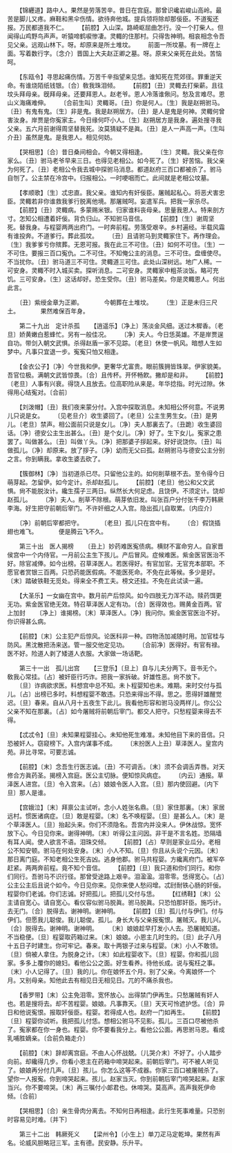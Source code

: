 <!-- { "loadSidebar": true } -->
　　【锦纒道】路中人。果然是劳落苦辛。昔日在宫庭。那曾识巉岩峻山高岭。最苦是脚儿又疼。麻鞋和黑伞伤情。欲待奔他城。提兵领将除却那佞臣。不道寃还报。万民都道我不仁。 
　　【前腔】入山深。路崎岖屈曲怎行。没一个打柴人。但闻得山鸡野鸟声声。听猿啼鹤唳惨凄。灵輙的住那村。只得吿神明。相哀相念令吾见父亲。远观山林下。呀。却原来是所土堆坟。 
　　前面一所坟墓。有一牌在上面。写着数行字。〔念介〕晋国上大夫赵正卿之墓。呀。原来父亲死在此处。苦恼呵。 

　　【东瓯令】寻思起痛伤情。万苦千辛指望来见恁。谁知死在荒郊径。罪重逆天命。有谁烧陌纸钱银。〔合〕敎我珠泪倾。 
　　【前腔】〔丑〕灵輙去打柴薪。且往坟头拜母亲。旣拜母亲。还要拜恩人。赵老爷。恩人冷落谁偢问。愁及言难尽。恩山义海痛难伸。 
　　〔合前生叫〕灵輙哥。〔丑〕你是何人。〔生〕我是赵朔驸马。〔丑〕有鬼有鬼。〔生〕非是鬼。我是赵朔居方。〔丑〕是人是鬼是何神。灵輙何曾害汝身。岸贾是你寃家主。今日缘何吓小人。〔生〕赵朔居方是我身。遍处搜寻我父亲。五六月前谢得周坚替我死。汝莫猜疑不是眞。〔丑〕是人一声高一声。〔生叫介丑〕虽然是鬼。是我恩人。相见何妨。 

　　【哭相思】〔合〕昔日桑间相会。今朝又得相逢。 
　　〔生〕灵輙。我父亲在你家么。〔丑〕驸马老爷早来三日。也得见老相公。如今死了。〔生〕好苦恼。我父亲为何死了。〔丑〕老相公令我去城中探驸马消息。都道赵府三百口都被杀了。驸马自刎了。公主禁在冷宫中。归报相公。一时哽咽而亡。此间就是老相公坟墓。 

　　【孝顺歌】〔生〕忒忠直。我父亲。谁知内有奸佞臣。屠贼起私心。将恶犬害忠臣。灵輙若非你谁救我爹行脱离他境。那屠贼呵。妄遣军兵。把我一家杀尽。 
　　【前腔】〔丑〕灵輙病。多蒙赐米银。归家谁料丧母亲。思量我恩人。特来剖方寸。怎知公相遭着奸佞。背负归山。不知驸马音信。 
　　【前腔】〔生〕谢周坚死。替我身。与程婴两两出府门。一时奔前程。劳落受艰辛。乡村遍经。半载风霜有谁投奔。不道爹行。葬此孤坟。 
　　〔丑〕且请驸马到灵輙家住下。再作理会。〔生〕我爹爹亏你殡葬。无恩可报。我在此三不可住。〔丑〕如何不可住。〔生〕一不可住。要报三百口寃仇。二不可住。不知俺公主的消息。三不可住。盘缠使尽。不当扰你。〔丑〕驸马道三不可住。灵輙道三可住。此处山深树远。地广人稀。一可安身。灵輙不时入城买卖。探听消息。二可安身。灵輙家中粗茶淡饭。略可充饥。三可安身。〔生〕这话却好。恐生受你。〔丑〕驸马差矣。你是灵輙恩人。何出此言。 

　　〔丑〕紫绶金章为正卿。　　　　今朝葬在土堆坟。 
　　〔生〕正是未归三尺土。　　　　果然难保百年身。 

　　第二十九出　定计杀孤 
　　【逍遥乐】〔净上〕荡淡金风细。送过木穉香。〔老旦〕娇黄嫩白惹蜂忙。另有一般佳况。 
　　〔净〕夫人。今日恁英雄。不是岸贾逞自功。带剑入朝文武惧。杀得赵盾一家不见踪。〔老旦〕休使一帆风。暗想人生如梦中。凡事只宜退一步。寃寃只怕又相逢。 

　　【金衣公子】〔净〕今世我和伊。更奢华尤富贵。眼前簇拥皆珠翠。伊家貌美。吾官位极。满朝文武皆惊畏。〔合〕且传杯。开怀畅飮。撇却是和非。 
　　【前腔】〔老旦〕人事有兴衰。得饶人且放去。位高职险从来是。年华捻指。时光过隙。休得用心结寃对。〔合前〕 

　　【刘泼帽】〔丑〕我们夜来蒙分付。入宫中探取消息。未知相公怀何意。不说男儿只说是女。 
　　〔见老旦介〕收生婆回了。〔老旦〕公主生男生女。〔丑〕是男儿。〔老旦〕禁声。相公面前只说是女儿。〔净〕夫人那裏去了。〔丑跪〕收生婆回话。〔净〕德安公主生出甚么。〔丑〕是个女儿。〔净〕好了。生下女儿。寃家之患罢了。叫做甚么。〔丑〕叫做丫头。〔净〕把那婆子拶起来。好好说饶你。〔丑〕叫做孤儿。〔净〕却原来。放了拶子。〔净〕幼而无父曰孤。赵朔驸马与德安公主分别之言。你到瞒我。拿收生婆去砍了。 

　　【簇御林】〔净〕当初道杀已尽。只留他公主的。如何削草根不去。至令得今日萌芽起。怎留伊。如今定计。杀却赵孤儿。 
　　【前腔】〔老旦〕他公和父文武惧。尙不能脱汝计。纔生孺子三两日。纵然长大何足虑。且饶伊。不须定计。饶却赵孤儿。 
　　〔净〕夫人。削草不除根。萌芽依旧发。叫张百户分付张千李万韩厥李海。好生把守前朝后宰门。不许奸细之人入宫。隐出孤儿自取累。〔内应介〕 

　　〔净〕前朝后宰都把守。　　　　〔老旦〕孤儿只在宫中有。 
　　〔合〕假饶插翅也难飞。　　　　便是腾云飞不久。 

　　第三十出　医人揭榜 
　　〔丑上〕妙药难医寃债病。横财不富命穷人。自家晋侯宫中一个内侍官。一月前公主生下孩儿。产后冒风。症候难医。紫金医官医治不好。除官减俸。如今出榜。召草泽医人。若医得好。有官加官。无官充本部职。不愿官者赏银三百两。只恐药能医假病。不能医死命。不免在此等候。多少是好。〔末〕踏破铁鞋无觅处。得来全不费工夫。榜文还挂。不免在此试读一遍。 

　　【大圣乐】一女幽在宫中。数月前产后惊风。如今四肢无力浑不动。赎药饵更无功。紫金医官绝无效。特召草泽医人定有功。〔合〕医得效也。赐黄金百两。官上加封 
　　〔净上〕谁揭榜。〔末〕草泽医人。〔净〕我问你。紫金医官医治不好。你识得甚么病。 

　　【前腔】〔末〕公主犯产后惊风。论医科非一种。四物汤加减随时用。加官桂与防风。黑沈散把汤来送。管一服交他定见功。 
　　〔合前净〕医得好。有官有禄。医不好。险道人剥了矮道人衣服。大家做一场话靶。 


　　第三十一出　孤儿出宫 
　　【三登乐】〔旦上〕自与儿夫分两下。音书无个。敎我心常挂。〔占〕被奸臣行巧诈。把我一家拆破。奸雄性恶。尙不放下。 
　　〔旦〕诈病欲求医。料想宫中总不知。未卜程婴知也未。难期。来时交付与孤儿。〔占〕出榜已多时。料想程婴不敢违。只恐来得出不得。思之。愿得奸雄醒觉迟。〔旦〕春来。自从八月十五夜生下此儿。我看他形容和驸马没两样儿。你公公父亲不知在那裏。〔占〕如今屠贼将前朝后宰门。都交人把守。只愁程婴来得去不得。 

　　【忒忒令】〔旦〕未知果程婴挂心。未知他死生难准。未知他目下来的音信。只恐被奸人。窃窥榜下。入宫内谋事不成。 
　　〔末扮医人上丑〕草泽医人。皇宫内苑。非比寻常。可要志诚。 

　　【前腔】〔末〕念吾生行医志诚。〔丑〕不可调舌。〔末〕须不会调舌弄唇。对天修合方眞药圣。揭榜入宫庭。医公主切脉。便知惊风病症。 
　　〔内云〕通报。草泽医人进宫。〔旦〕令入宫来。〔占〕娘娘令医人入宫。〔旦〕那内使回避。〔内下旦〕那人是谁。 

　　【宫娥泣】〔末〕拜禀公主试听。念小人姓张名鼎。〔旦〕家住那裏。〔末〕家居远村。惯医诸病症。〔旦〕敢是程婴。〔末〕名不唤程婴。〔旦〕是甚么人。〔末〕是个草泽医人。〔旦〕抬起头来。你们不须隐名。吾宫内并没来人。伊休战惊。宽怀放下心。今日见你来。谢得神明。〔末〕听得公主问因。非干是不言名姓。恐隔墙有耳人闻。使人欲言不语。泪珠交倾。 
　　【前腔】〔占〕早则是家业瓜分。老相公不知安顿。驸马在何处安身。〔末〕小人不知。〔旦〕你且从头说个元因。〔末〕那日离门庭。不知老相公生死吉凶。逃身他郡。驸马共程婴。方纔离府门。被军卒赶紧。两两奔前程。竟不知个音信。 
　　【前腔】〔旦〕我只道和你们同行。和你们同行。吾驸马不识行径。那曾受途路上艰辛。泪溋溋。泪零零。恁得宽心。〔占〕公主公主后且说个如今。今日见你来。见你来使人愁闷增。忒尀耐铁心肠的奸佞。程婴你们老诚。你们志诚。好把孤儿。把孤儿交付与恁。 
　　【红绣鞋】〔末〕公主请自宽心。请自宽心。看仪容似驸马脱眞。驸马脱眞。只恐怕那奸臣。施巧计。去无门。〔合〕脱得去。谢神明。谢神明。 
　　【前腔】〔旦〕孤儿付与伊们。付与伊们。但愿我儿聪俊。我儿聪俊。孤儿。身长大与父亲报寃恨。屠贼灭。我儿兴。〔合〕脱得去。谢神明。谢神明。 
　　〔末〕娘娘趁早打发小人去。恐屠贼知道。不当稳便。〔旦〕程婴取药箱过来。〔末〕娘娘。小恩主几时生的。〔旦〕此子八月十五日子时建生。你可牢记。春来。取十两银子过来与程婴。〔末〕小人不敢领。〔旦〕倘被人拿住。为脱身之计。〔末〕如此程婴收下。〔旦〕程婴。你和孤儿回家。多多上覆你的媳妇。看他公公之面。好生看养。待他长成。说与寃枉之事。〔末〕小人记得了。〔旦〕我的儿。你在娘怀五个月。别了父亲。今离娘怀一个月。又别母亲。知他此去有相见日无相见日。兀的不痛杀我也。 

　　【香罗带】〔末〕公主免泪零。宽怀放心。出得禁门伊再生。只愁屠贼有奸人也。若是搜将去。却不苦程婴。娘娘。凡事靠天。〔旦〕天天可怜遮护恁。〔合〕异日和他说寃恨。报取奸佞臣。程婴。若得成人也。赵府一门如再生。 
　　【前腔】〔旦〕程婴你试听。我把孤儿付恁。想相公驸马不见影。孤儿。三百口尽被他杀了。寃家都在你一身也。程婴。你不要看我分上。看他公公面。再思驸马恩。看成乳哺胜嫡亲。〔合前负箱走介〕 

　　【前腔】〔末〕辞却离宫庭。不由人心怀战兢。〔儿哭介末〕不好了。小人踏步向前。却纔得几步。你看小恩主在药箱中啼哭起来。前朝后宰门。可不被人听见了。娘娘再分付几声。〔旦〕孩儿。你怎么这等不成器。你家三百口被屠贼杀了。望你一人报寃。你到啼哭起来。孩儿。赵家当灭。你到前朝后宰门啼哭起来。赵家当兴。你不要啼哭。〔末〕再三嘱付小郞君也。休啼哭。莫高声。高声我死伊命倾。〔合前〕 

　　【哭相思】〔合〕亲生骨肉分离去。不知何日再相逢。此行生死事难量。只恐别时容易见时难。〔并下〕 


　　第三十二出　韩厥死义 
　　【梁州令】〔小生上〕单刀疋马定乾坤。果然有声名。论威风胆略冠三军。主有德。民安静。乐升平。 
